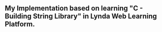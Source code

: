 ## My Implementation based on learning "C - Building String Library" in Lynda Web Learning Platform.
